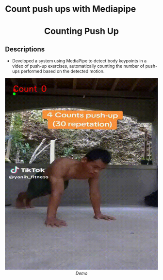 # Count push ups with Mediapipe
<p align="center">
 <h1 align="center">Counting Push Up</h1>
</p>

## Descriptions
* Developed a system using MediaPipe to detect body keypoints in a video of push-up exercises, automatically counting the number of push-ups performed based on the detected motion.

  
<p align="center">
  <img src="output/pushup.gif" width=600><br/>
  <i>Demo</i>
</p>
